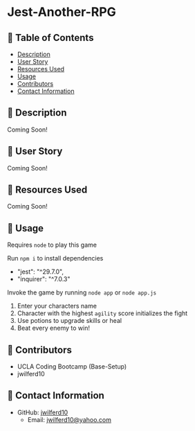 # Jest-Another-RPG

## 📂 Table of Contents 
- [Description](#wave-description)
- [User Story](#open_book-user-story)
- [Resources Used](#floppy_disk-resources-used)
- [Usage](#minidisc-usage)
- [Contributors](#paperclip-contributors)
- [Contact Information](#e-mail-contact-information)

## :wave: Description
Coming Soon!

## :open_book: User Story
Coming Soon!

## :floppy_disk: Resources Used
Coming Soon!

## :minidisc: Usage
Requires `node` to play this game

Run `npm i` to install dependencies 
  - "jest": "^29.7.0",
  - "inquirer": "^7.0.3"

Invoke the game by running `node app` or `node app.js`

1) Enter your characters name
2) Character with the highest `agility` score initializes the fight
3) Use potions to upgrade skills or heal
4) Beat every enemy to win!

## :paperclip: Contributors
- UCLA Coding Bootcamp (Base-Setup)
- jwilferd10

## :e-mail: Contact Information

- GitHub: [jwilferd10](https://github.com/jwilferd10)
  - Email: jwilferd10@yahoo.com
